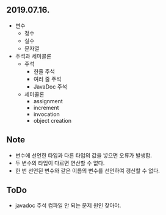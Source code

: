 ## 2019.07.16.
* 변수
  * 정수
  * 실수
  * 문자열
* 주석과 세미콜론
  * 주석
    * 한줄 주석
    * 여러 줄 주석
    * JavaDoc 주석
  * 세미콜론
    * assignment
    * increment
    * invocation
    * object creation

## Note
* 변수에 선언한 타입과 다른 타입의 값을 넣으면 오류가 발생함.
* 두 변수의 타입이 다르면 연산할 수 없다.
* 한 번 선언된 변수와 같은 이름의 변수를 선언하여 갱신할 수 없다.

## ToDo
* javadoc 주석 컴파일 안 되는 문제 원인 찾아야.
